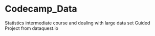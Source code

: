 # Codecamp_Data
Statistics intermediate course and dealing with large data set
Guided Project from dataquest.io
